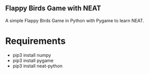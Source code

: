 ## Flappy Birds Game with NEAT
A simple Flappy Birds Game in Python with Pygame to learn NEAT.

# Requirements

* pip3 install numpy
* pip3 install pygame
* pip3 install neat-python
